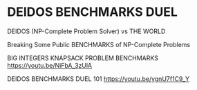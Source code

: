 # DEIDOS BENCHMARKS DUEL

DEIDOS (NP-Complete Problem Solver) vs THE WORLD

Breaking Some Public BENCHMARKS of NP-Complete Problems

BIG INTEGERS KNAPSACK PROBLEM BENCHMARKS
https://youtu.be/NiFbA_3zUlA

DEIDOS BENCHMARKS DUEL 101
https://youtu.be/ygnU7f1C9_Y
